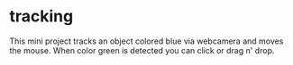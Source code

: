 # tracking
This mini project tracks an object colored blue via webcamera and moves the mouse. When color green is detected you can click or drag n' drop.
